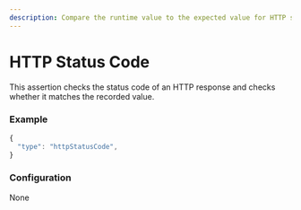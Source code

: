```yaml
---
description: Compare the runtime value to the expected value for HTTP status.
---
```


# HTTP Status Code

This assertion checks the status code of an HTTP response and checks whether it matches the recorded value.

### Example <a href="#example" id="example"></a>

```javascript
{
  "type": "httpStatusCode", 
}
```

### Configuration <a href="#configuration" id="configuration"></a>

None
